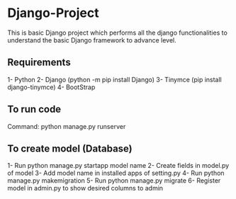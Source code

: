 # Django-Project
This is basic Django project which performs all the django functionalities to understand the basic Django framework to advance level.

## Requirements
1- Python
2- Django (python -m pip install Django)
3- Tinymce (pip install django-tinymce)
4- BootStrap

## To run code
Command: python manage.py runserver

## To create model (Database)
1- Run python manage.py startapp model name
2- Create fields in model.py of model
3- Add model name in installed apps of setting.py
4- Run python manage.py makemigration
5- Run python manage.py migrate
6- Register model in admin.py to show desired columns to admin